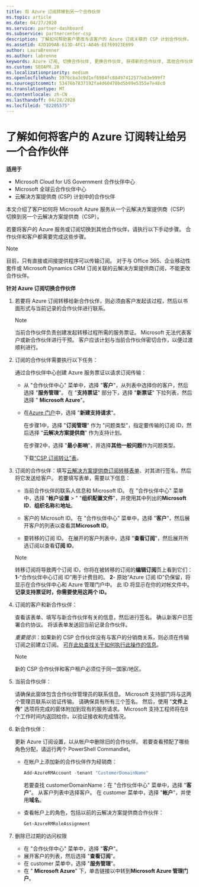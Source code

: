 ```yaml
---
title: 将 Azure 订阅转移到另一个合作伙伴
ms.topic: article
ms.date: 04/27/2020
ms.service: partner-dashboard
ms.subservice: partnercenter-csp
description: 了解如何帮助客户更改与该客户的 Azure 订阅关联的 CSP 计划合作伙伴。
ms.assetid: 42D1D9AB-613D-4FC1-A846-EE769923E699
author: LauraBrenner
ms.author: labrenne
keywords: Azure 订阅, 切换合作伙伴, 更换合作伙伴, 获得新的合作伙伴, 其他合作伙伴
ms.custom: SEOAPR.20
ms.localizationpriority: medium
ms.openlocfilehash: 5976cba3c0d1ef6984fc88497412577e83e999f7
ms.sourcegitcommit: 53476b7837192fa4d60470bd5b99e5355e7e48c0
ms.translationtype: MT
ms.contentlocale: zh-CN
ms.lasthandoff: 04/28/2020
ms.locfileid: "82205575"
---
```

# <a name="learn-how-to-transfer-a-customers-azure-subscriptions-to-another-partner"></a>了解如何将客户的 Azure 订阅转让给另一个合作伙伴

**适用于**

- Microsoft Cloud for US Government 合作伙伴中心
- Microsoft 全球云合作伙伴中心
- 云解决方案提供商 (CSP) 计划中的合作伙伴

本文介绍了客户如何将 Microsoft Azure 服务从一个云解决方案提供商（CSP）切换到另一个云解决方案提供商（CSP）。

若要将客户的 Azure 服务或订阅切换到其他合作伙伴，请执行以下手动步骤。 合作伙伴和客户都需要完成这些步骤。

>[!Note]  
>目前，只有直接或间接提供程序可以传输订阅。
>对于与 Office 365、企业移动性套件或 Microsoft Dynamics CRM 订阅关联的云解决方案提供商订阅，不能更改合作伙伴。

**针对 Azure 订阅切换合作伙伴**

1. 若要将 Azure 订阅转移给新合作伙伴，则必须由客户发起该过程，然后以书面形式与当前记录的合作伙伴进行联系。

   >[!Note]
   >当前合作伙伴负责创建发起转移过程所需的服务票证。 Microsoft 无法代表客户或新合作伙伴进行干预。 客户应该计划与当前合作伙伴密切合作，以便过渡顺利进行。

2. 订阅的合作伙伴需要执行以下任务：

   通过合作伙伴中心创建 Azure 服务票证以请求订阅传输：

   - 从 "合作伙伴中心" 菜单中，选择 "**客户**"，从列表中选择你的客户，然后选择 "**服务管理**"。 在 "**支持票证**" 部分下，选择 "**新票证**" 下拉列表，然后选择 " **Microsoft Azure**"。

   - 在[Azure 门户](https://portal.azure.com)中，选择 "**新建支持请求**"。

     在步骤1中，选择 "**订阅管理**" 作为 "问题类型"，指定要传输的订阅 ID，然后选择 "**云解决方案提供商**" 作为支持计划。

     在步骤2中，选择 "**最小影响**"，并选择**其他一般问题**作为问题类型。

     下载[“CSP 订阅转让”表](https://assets.windowsphone.com/5222c408-e546-4e01-b72a-2ec7d4c43d57/CSP_Subscription_Transfer_Form_Azure_InvariantCulture_Default.zip)。

3. 订阅的合作伙伴：填写[云解决方案提供商订阅转移表单](https://assets.windowsphone.com/5222c408-e546-4e01-b72a-2ec7d4c43d57/CSP_Subscription_Transfer_Form_Azure_InvariantCulture_Default.zip)、对其进行签名，然后将它发送给客户。 若要填写表单，需要以下信息：

   - 当前合作伙伴的联系人信息和 Microsoft ID。 在 "合作伙伴中心" 菜单中，选择 "**帐户设置** &gt; " "**组织配置文件**"，并使用其中列出的**Microsoft ID**、**组织名称**和**地址**。

   - 客户的 Microsoft ID。 在 "合作伙伴中心" 菜单中，选择 "**客户**"，然后展开客户的列表以查看其**Microsoft ID**。

   - 要转移的订阅 ID。 在展开的客户列表中，选择 "**查看订阅**"，然后展开所选订阅以查看**订阅 ID**。

   >[!Note]
   >转移订阅将导致两个订阅 ID，你将在被转移的订阅的**编辑订阅**页上看到它们：**1**-“合作伙伴中心订阅 ID”用于计费目的。 **2**- 原始“Azure 订阅 ID”仍保留，将显示在合作伙伴中心和 Azure 管理门户中。 此 ID 将显示在你的对帐文件中。  **记录支持票证时，你需要使用这两个 ID。**

4. 订阅的客户和新合作伙伴：

   查看该表单、填写与新合作伙伴有关的信息，然后进行签名。 确认新客户已签署合约协议。 将该表单发送回当前记录合作伙伴。

   *重要提示*：如果新的 CSP 合作伙伴没有与客户的分销商关系，则必须在传输订阅之前建立订阅。 [可在此处查找关于如何执行此操作的信息](request-a-relationship-with-a-customer.md)。

   >[!Note]
   >新的 CSP 合作伙伴和客户租户必须位于同一国家/地区。 

5. 当前合作伙伴：

   请确保此窗体包含合作伙伴管理员的联系信息。 Microsoft 支持部门将与这两个管理员联系以验证传输。 请确保具有所有三个签名。 然后，使用 "**文件上传**" 选项将完成的窗体附加到现有的服务请求。 Microsoft 支持工程师将在8个工作时间内返回给你，以验证接收和完成情况。

6. 新合作伙伴：

   更新 Azure 订阅设置，以从帐户中删除旧的合作伙伴。 若要查看预配了哪些角色分配，请运行两个 PowerShell Commandlet。

   - 在帐户上添加新的合作伙伴作为经销商：

     ```powershell
     Add-AzureRMAccount -tenant "CustomerDomainName"
     ```

     若要查找 customerDomainName：在 "合作伙伴中心" 菜单中，选择 "**客户**"。 从客户列表中选择客户。 在 customer 菜单中，选择 "**帐户**"，并使用**域名**。

   - 查看帐户上的角色，包括以前的云解决方案提供商合作伙伴：

     ```powershell
     Get-AzureRMRoleAssignment
     ```

7. 删除已过期的访问权限

   - 在 "合作伙伴中心" 菜单中，选择 "**客户**"。
   - 展开客户的列表，然后选择 "**查看订阅**"。
   - 在 customer 菜单中，选择 "**服务管理**"。
   - 在 " **Microsoft Azure**" 下，单击链接以中转到**Microsoft Azure 管理门户**。